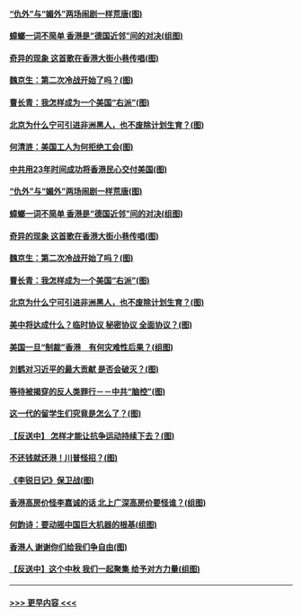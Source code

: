#### [“仇外”与“媚外”两场闹剧一样荒唐(图)](../pages/p4/907689.md?t=09180755) 
#### [蟑螂一词不简单 香港是“德国近邻”间的对决(组图)](../pages/p4/907618.md?t=09180755) 
#### [奇异的现象 这首歌在香港大街小巷传唱(图)](../pages/p4/907583.md?t=09180755) 
#### [魏京生：第二次冷战开始了吗？(图)](../pages/p4/907581.md?t=09180755) 
#### [曹长青：我怎样成为一个美国“右派”(图)](../pages/p4/907580.md?t=09180755) 
#### [北京为什么宁可引进非洲黑人，也不废除计划生育？(图)](../pages/p4/907577.md?t=09180755) 
#### [何清涟：美国工人为何拒绝工会(图)](../pages/p4/907701.md?t=09180755) 
#### [中共用23年时间成功将香港民心交付美国(图)](../pages/p4/907698.md?t=09180755) 
#### [“仇外”与“媚外”两场闹剧一样荒唐(图)](../pages/p4/907689.md?t=09180755) 
#### [蟑螂一词不简单 香港是“德国近邻”间的对决(组图)](../pages/p4/907618.md?t=09180755) 
#### [奇异的现象 这首歌在香港大街小巷传唱(图)](../pages/p4/907583.md?t=09180755) 
#### [魏京生：第二次冷战开始了吗？(图)](../pages/p4/907581.md?t=09180755) 
#### [曹长青：我怎样成为一个美国“右派”(图)](../pages/p4/907580.md?t=09180755) 
#### [北京为什么宁可引进非洲黑人，也不废除计划生育？(图)](../pages/p4/907577.md?t=09180755) 
#### [美中将达成什么？临时协议 秘密协议 全面协议？(图)](../pages/p4/907576.md?t=09180755) 
#### [美国一旦“制裁”香港　有何灾难性后果？(组图)](../pages/p4/907575.md?t=09180755) 
#### [刘鹤对习近平的最大贡献 是否会破灭？(图)](../pages/p4/907509.md?t=09180755) 
#### [等待被揭穿的反人类罪行－－中共“脑控”(图)](../pages/p4/907167.md?t=09180755) 
#### [这一代的留学生们究竟是怎么了？(图)](../pages/p4/907473.md?t=09180755) 
#### [【反送中】 怎样才能让抗争运动持续下去？(图)](../pages/p4/907466.md?t=09180755) 
#### [不还钱就还港！川普怪招？(图)](../pages/p4/907474.md?t=09180755) 
#### [《李锐日记》保卫战(图)](../pages/p4/907465.md?t=09180755) 
#### [香港高房价怪李嘉诚的话 北上广深高房价要怪谁？(组图)](../pages/p4/907471.md?t=09180755) 
#### [何韵诗：要动摇中国巨大机器的根基(组图)](../pages/p4/907469.md?t=09180755) 
#### [香港人 谢谢你们给我们争自由(图)](../pages/p4/907402.md?t=09180755) 
#### [【反送中】这个中秋 我们一起聚集 给予对方力量(组图)](../pages/p4/907401.md?t=09180755) 

----
#### [ >>> 更早内容 <<< ](../indexes/p4-earlier.md)
